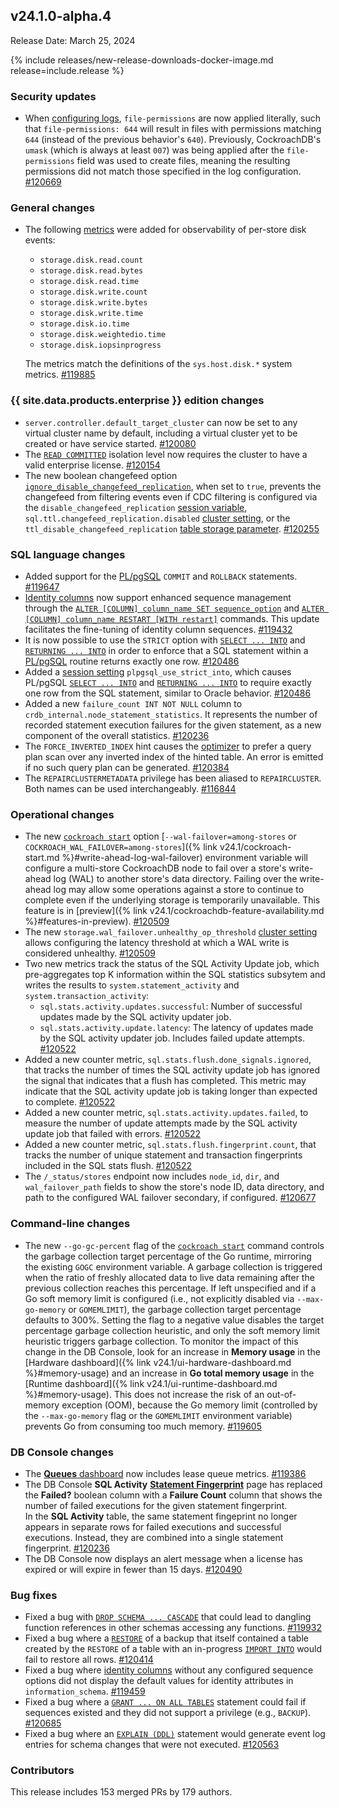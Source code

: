 ## v24.1.0-alpha.4

Release Date: March 25, 2024

{% include releases/new-release-downloads-docker-image.md release=include.release %}

<h3 id="v24-1-0-alpha-4-security-updates">Security updates</h3>

- When [configuring logs](../v24.1/configure-logs.html#output-to-files), `file-permissions` are now applied literally, such that `file-permissions: 644` will result in files with permissions matching `644` (instead of the previous behavior's `640`). Previously, CockroachDB's `umask` (which is always at least `007`) was being applied after the `file-permissions` field was used to create files, meaning the resulting permissions did not match those specified in the log configuration. [#120669][#120669]

<h3 id="v24-1-0-alpha-4-general-changes">General changes</h3>

- The following [metrics](../v24.1/metrics.html) were added for observability of per-store disk events:
	- `storage.disk.read.count`
	- `storage.disk.read.bytes`
	- `storage.disk.read.time`
	- `storage.disk.write.count`
	- `storage.disk.write.bytes`
	- `storage.disk.write.time`
	- `storage.disk.io.time`
	- `storage.disk.weightedio.time`
	- `storage.disk.iopsinprogress`

	The metrics match the definitions of the `sys.host.disk.*` system metrics. [#119885][#119885]

<h3 id="v24-1-0-alpha-4-{{-site.data.products.enterprise-}}-edition-changes">{{ site.data.products.enterprise }} edition changes</h3>

- `server.controller.default_target_cluster` can now be set to any virtual cluster name by default, including a virtual cluster yet to be created or have service started. [#120080][#120080]
- The [`READ COMMITTED`](../v24.1/read-committed.html) isolation level now requires the cluster to have a valid enterprise license. [#120154][#120154]
- The new boolean changefeed option [`ignore_disable_changefeed_replication`](../v24.1/create-changefeed.html#ignore-disable-changefeed), when set to `true`, prevents the changefeed from filtering events even if CDC filtering is configured via the `disable_changefeed_replication` [session variable](../v24.1/session-variables.html), `sql.ttl.changefeed_replication.disabled` [cluster setting](../v24.1/cluster-settings.html), or the `ttl_disable_changefeed_replication` [table storage parameter](../v24.1/alter-table.html#table-storage-parameters). [#120255][#120255]

<h3 id="v24-1-0-alpha-4-sql-language-changes">SQL language changes</h3>

- Added support for the [PL/pgSQL](../v24.1/plpgsql.html) `COMMIT` and `ROLLBACK` statements. [#119647][#119647]
- [Identity columns](../v24.1/create-table.html#identity-columns) now support enhanced sequence management through the [`ALTER [COLUMN] column_name SET sequence_option`](../v24.1/alter-table.html#alter-column) and [`ALTER [COLUMN] column_name RESTART [WITH restart]`](../v24.1/alter-table.html#alter-column) commands. This update facilitates the fine-tuning of identity column sequences. [#119432][#119432]
- It is now possible to use the `STRICT` option with [`SELECT ... INTO`](../v24.1/plpgsql.html#assign-a-result-to-a-variable) and [`RETURNING ... INTO`](../v24.1/plpgsql.html#assign-a-result-to-a-variable) in order to enforce that a SQL statement within a [PL/pgSQL](../v24.1/plpgsql.html) routine returns exactly one row. [#120486][#120486]
- Added a [session setting](../v24.1/session-variables.html) `plpgsql_use_strict_into`, which causes PL/pgSQL [`SELECT ... INTO`](../v24.1/plpgsql.html#assign-a-result-to-a-variable) and [`RETURNING ... INTO`](../v24.1/plpgsql.html#assign-a-result-to-a-variable) to require exactly one row from the SQL statement, similar to Oracle behavior. [#120486][#120486]
- Added a new `failure_count INT NOT NULL` column to `crdb_internal.node_statement_statistics`. It represents the number of recorded statement execution failures for the given statement, as a new component of the overall statistics. [#120236][#120236]
- The `FORCE_INVERTED_INDEX` hint causes the [optimizer](../v24.1/cost-based-optimizer.html) to prefer a query plan scan over any inverted index of the hinted table. An error is emitted if no such query plan can be generated. [#120384][#120384]
- The `REPAIRCLUSTERMETADATA` privilege has been aliased to  `REPAIRCLUSTER`. Both names can be used interchangeably. [#116844][#116844]

<h3 id="v24-1-0-alpha-4-operational-changes">Operational changes</h3>

- The new [`cockroach start`](../v24.1/cockroach-start.html) option [`--wal-failover=among-stores` or `COCKROACH_WAL_FAILOVER=among-stores`]({% link v24.1/cockroach-start.md %}#write-ahead-log-wal-failover) environment variable will configure a multi-store CockroachDB node to fail over a store's write-ahead log (WAL) to another store's data directory. Failing over the write-ahead log may allow some operations against a store to continue to complete even if the underlying storage is temporarily unavailable. This feature is in [preview]({% link v24.1/cockroachdb-feature-availability.md %}#features-in-preview). [#120509][#120509]
- The new `storage.wal_failover.unhealthy_op_threshold` [cluster setting](../v24.1/cluster-settings.html) allows configuring the latency threshold at which a WAL write is considered unhealthy. [#120509][#120509]
- Two new metrics track the status of the SQL Activity Update job, which pre-aggregates top K information within the SQL statistics subsytem and writes the results to `system.statement_activity` and `system.transaction_activity`:
	- `sql.stats.activity.updates.successful`: Number of successful updates made by the SQL activity updater job.
	- `sql.stats.activity.update.latency`: The latency of updates made by the SQL activity updater job. Includes failed update attempts. [#120522][#120522]
- Added a new counter metric, `sql.stats.flush.done_signals.ignored`, that tracks the number of times the SQL activity update job has ignored the signal that indicates that a flush has completed. This metric may indicate that the SQL activity update job is taking longer than expected to complete. [#120522][#120522]
- Added a new counter metric, `sql.stats.activity.updates.failed`, to measure the number of update attempts made by the SQL activity update job that failed with errors. [#120522][#120522]
- Added a new counter metric, `sql.stats.flush.fingerprint.count`, that tracks the number of unique statement and transaction fingerprints included in the SQL stats flush. [#120522][#120522]
- The `/_status/stores` endpoint now includes `node_id`, `dir`, and `wal_failover_path` fields to show the store's node ID, data directory, and path to the configured WAL failover secondary, if configured. [#120677][#120677]

<h3 id="v24-1-0-alpha-4-command-line-changes">Command-line changes</h3>

- The new `--go-gc-percent` flag of the [`cockroach start`](../v24.1/cockroach-start.html) command controls the garbage collection target percentage of the Go runtime, mirroring the existing `GOGC` environment variable. A garbage collection is triggered when the ratio of freshly allocated data to live data remaining after the previous collection reaches this percentage. If left unspecified and if a Go soft memory limit is configured (i.e., not explicitly disabled via `--max-go-memory` or `GOMEMLIMIT`), the garbage collection target percentage defaults to 300%. Setting the flag to a negative value disables the target percentage garbage collection heuristic, and only the soft memory limit heuristic triggers garbage collection. To monitor the impact of this change in the DB Console, look for an increase in **Memory usage** in the [Hardware dashboard]({% link v24.1/ui-hardware-dashboard.md %}#memory-usage) and an increase in **Go total memory usage** in the [Runtime dashboard]({% link v24.1/ui-runtime-dashboard.md %}#memory-usage). This does not increase the risk of an out-of-memory exception (OOM), because the Go memory limit (controlled by the `--max-go-memory` flag or the `GOMEMLIMIT` environment variable) prevents Go from consuming too much memory. [#119605][#119605]

<h3 id="v24-1-0-alpha-4-db-console-changes">DB Console changes</h3>

- The [**Queues** dashboard](../v24.1/ui-queues-dashboard.html) now includes lease queue metrics. [#119386][#119386]
- The DB Console **SQL Activity** [**Statement Fingerprint**](../v24.1/ui-statements-page.html#statement-fingerprint-page) page has replaced the **Failed?** boolean column with a **Failure Count** column that shows the number of failed executions for the given statement fingerprint.<br /> In the **SQL Activity** table, the same statement fingeprint no longer appears in separate rows for failed executions and successful executions. Instead, they are combined into a single statement fingerprint. [#120236][#120236]
- The DB Console now displays an alert message when a license has expired or will expire in fewer than 15 days. [#120490][#120490]

<h3 id="v24-1-0-alpha-4-bug-fixes">Bug fixes</h3>

- Fixed a bug with [`DROP SCHEMA ... CASCADE`](../v24.1/drop-schema.html) that could lead to dangling function references in other schemas accessing any functions. [#119932][#119932]
- Fixed a bug where a [`RESTORE`](../v24.1/restore.html) of a backup that itself contained a table created by the `RESTORE` of a table with an in-progress [`IMPORT INTO`](../v24.1/import-into.html) would fail to restore all rows. [#120414][#120414]
- Fixed a bug where [identity columns](../v24.1/create-table.html#identity-columns) without any configured sequence options did not display the default values for identity attributes in `information_schema`. [#119459][#119459]
- Fixed a bug where a [`GRANT ... ON ALL TABLES`](../v24.1/grant.html) statement could fail if sequences existed and they did not support a privilege (e.g., `BACKUP`). [#120685][#120685]
- Fixed a bug where an [`EXPLAIN (DDL)`](../v24.1/explain.html) statement would generate event log entries for schema changes that were not executed.  [#120563][#120563]

<div class="release-note-contributors" markdown="1">

<h3 id="v24-1-0-alpha-4-contributors">Contributors</h3>

This release includes 153 merged PRs by 179 authors.

</div>

[#116844]: https://github.com/cockroachdb/cockroach/pull/116844
[#119386]: https://github.com/cockroachdb/cockroach/pull/119386
[#119432]: https://github.com/cockroachdb/cockroach/pull/119432
[#119459]: https://github.com/cockroachdb/cockroach/pull/119459
[#119605]: https://github.com/cockroachdb/cockroach/pull/119605
[#119647]: https://github.com/cockroachdb/cockroach/pull/119647
[#119819]: https://github.com/cockroachdb/cockroach/pull/119819
[#119847]: https://github.com/cockroachdb/cockroach/pull/119847
[#119885]: https://github.com/cockroachdb/cockroach/pull/119885
[#119906]: https://github.com/cockroachdb/cockroach/pull/119906
[#119932]: https://github.com/cockroachdb/cockroach/pull/119932
[#120019]: https://github.com/cockroachdb/cockroach/pull/120019
[#120080]: https://github.com/cockroachdb/cockroach/pull/120080
[#120135]: https://github.com/cockroachdb/cockroach/pull/120135
[#120154]: https://github.com/cockroachdb/cockroach/pull/120154
[#120236]: https://github.com/cockroachdb/cockroach/pull/120236
[#120237]: https://github.com/cockroachdb/cockroach/pull/120237
[#120255]: https://github.com/cockroachdb/cockroach/pull/120255
[#120263]: https://github.com/cockroachdb/cockroach/pull/120263
[#120384]: https://github.com/cockroachdb/cockroach/pull/120384
[#120414]: https://github.com/cockroachdb/cockroach/pull/120414
[#120486]: https://github.com/cockroachdb/cockroach/pull/120486
[#120490]: https://github.com/cockroachdb/cockroach/pull/120490
[#120509]: https://github.com/cockroachdb/cockroach/pull/120509
[#120522]: https://github.com/cockroachdb/cockroach/pull/120522
[#120563]: https://github.com/cockroachdb/cockroach/pull/120563
[#120669]: https://github.com/cockroachdb/cockroach/pull/120669
[#120677]: https://github.com/cockroachdb/cockroach/pull/120677
[#120685]: https://github.com/cockroachdb/cockroach/pull/120685
[119853c8d]: https://github.com/cockroachdb/cockroach/commit/119853c8d
[13066e191]: https://github.com/cockroachdb/cockroach/commit/13066e191
[6fd7ff8b1]: https://github.com/cockroachdb/cockroach/commit/6fd7ff8b1
[83a77498b]: https://github.com/cockroachdb/cockroach/commit/83a77498b
[87c5b14ae]: https://github.com/cockroachdb/cockroach/commit/87c5b14ae
[b4994a99c]: https://github.com/cockroachdb/cockroach/commit/b4994a99c
